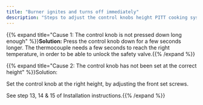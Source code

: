 ```yaml
---
title: "Burner ignites and turns off immediately"
description: "Steps to adjust the control knobs height PITT cooking systems."
---
```




{{% expand title="Cause 1: The control knob is not pressed down long enough" %}}**Solution:**
Press the control knob down for a few seconds longer. The thermocouple needs a few seconds to reach the right temperature, in order to be able to unlock the safety valve.{{% /expand %}}

{{% expand title="Cause 2: The control knob has not been set at the correct height" %}}Solution: 

Set the control knob at the right height, by adjusting the front set screws.

See step 13, 14 & 15 of Installation instructions.{{% /expand %}}